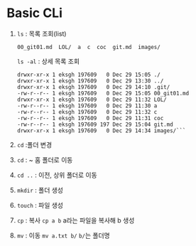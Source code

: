 # Basic CLi 

1. `ls` : 목록 조회(list)

   ``` LS
   00_git01.md  LOL/  a  c  coc  git.md  images/
   ```

   `ls -al` : 상세 목록 조회

   ```total 21
   drwxr-xr-x 1 eksgh 197609   0 Dec 29 15:05 ./
   drwxr-xr-x 1 eksgh 197609   0 Dec 29 13:30 ../
   drwxr-xr-x 1 eksgh 197609   0 Dec 29 14:10 .git/
   -rw-r--r-- 1 eksgh 197609   0 Dec 29 15:05 00_git01.md
   drwxr-xr-x 1 eksgh 197609   0 Dec 29 11:32 LOL/
   -rw-r--r-- 1 eksgh 197609   0 Dec 29 11:30 a
   -rw-r--r-- 1 eksgh 197609   0 Dec 29 11:32 c
   -rw-r--r-- 1 eksgh 197609   0 Dec 29 11:31 coc
   -rw-r--r-- 1 eksgh 197609 197 Dec 29 15:04 git.md
   drwxr-xr-x 1 eksgh 197609   0 Dec 29 14:34 images/```
   ```

   

2.  `cd` :폴더 변경 

   1. `cd` : ~ 홈 폴더로 이동
   2. `cd ..`  : 이전, 상위 폴더로 이동

3. `mkdir`  : 폴더 생성

4. `touch` :  파일 생성

5. `cp`  : 복사    `cp a b`   a라는 파일을 복사해 b 생성

6. `mv` :  이동  `mv a.txt b/`    `b/`는 폴더명

